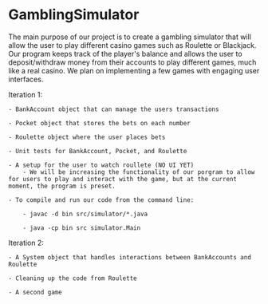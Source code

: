 # GamblingSimulator

The main purpose of our project is to create a gambling simulator that will allow the user to play different casino games such as Roulette or Blackjack. Our program keeps track of the player's balance and allows the user to deposit/withdraw money from their accounts to play different games, much like a real casino. We plan on implementing a few games with engaging user interfaces.

Iteration 1:

	- BankAccount object that can manage the users transactions
	
	- Pocket object that stores the bets on each number
	
	- Roulette object where the user places bets
	
	- Unit tests for BankAccount, Pocket, and Roulette
	
	- A setup for the user to watch roullete (NO UI YET)
		- We will be increasing the functionality of our porgram to allow for users to play and interact with the game, but at the current moment, the program is preset.
	
	- To compile and run our code from the command line:
	
		- javac -d bin src/simulator/*.java
		
		- java -cp bin src simulator.Main
	
	
Iteration 2:

	- A System object that handles interactions between BankAccounts and Roulette
	
	- Cleaning up the code from Roulette
	
	- A second game
